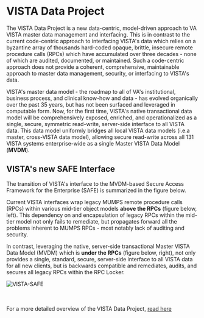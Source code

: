 # VISTA Data Project

The VISTA Data Project is a new data-centric, model-driven approach to VA VISTA master data management and interfacing.  This is in contrast to the current code-centric approach to interfacing VISTA's data which relies on a byzantine array of thousands hard-coded opaque, brittle, insecure remote procedure calls (RPCs) which have accumulated over three decades - none of which are audited, documented, or maintained.  Such a code-centric approach does not provide a coherent, comprehensive, maintainable approach to master data management, security, or interfacing to VISTA's data.

VISTA's master data model - the roadmap to all of VA's institutional, business process, and clinical know-how and data - has evolved organically over the past 35 years, but has not been surfaced and leveraged in computable form.  Now, for the first time, VISTA's native transactional data model will be comprehensively exposed, enriched, and operationalized as a single, secure, symmetric read-write, server-side interface to all VISTA data. This data model uniformly bridges all local VISTA data models (i.e.a master, cross-VISTA data model), allowing secure read-write across all 131 VISTA systems enterprise-wide as a single Master VISTA Data Model (__MVDM__).

##  VISTA's new SAFE Interface
The transition of VISTA's interface to the MVDM-based Secure Access Framework for the Enterprise (SAFE) is summarized in the figure below.

Current VISTA interfaces wrap legacy MUMPS remote procedure calls (RPCs) within various mid-tier object models  __above the RPCs__ (figure below, left). This dependency on and encapsulation of legacy RPCs within the mid-tier model not only fails to remediate, but propagates forward all the problems inherent to MUMPS RPCs - most notably lack of auditing and security. 

In contrast, leveraging the native, server-side transactional Master VISTA Data Model (MVDM) which is __under the RPCs__ (figure below, right), not only provides a single, standard, secure, server-side interface to all VISTA data for all new clients, but is backwards compatible and remediates, audits, and secures all legacy RPCs within the RPC Locker.


![VISTA-SAFE](https://github.com/vistadataproject/documents/blob/master/images/VISTA-SAFE4.png)
<br><br><br>

For a more detailed overview of the VISTA Data Project, [read here](https://github.com/vistadataproject/documents/tree/master/Background)



